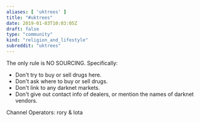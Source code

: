 ```yaml
---
aliases: [ 'uktrees' ]
title: "#uktrees"
date: 2019-01-03T10:03:05Z
draft: false
type: "community"
kind: "religion_and_lifestyle"
subreddit: "uktrees"
---
```


The only rule is NO SOURCING. Specifically:

* Don't try to buy or sell drugs here.
* Don't ask where to buy or sell drugs.
* Don't link to any darknet markets.
* Don't give out contact info of dealers, or mention the names of darknet vendors.

Channel Operators: rory & Iota
